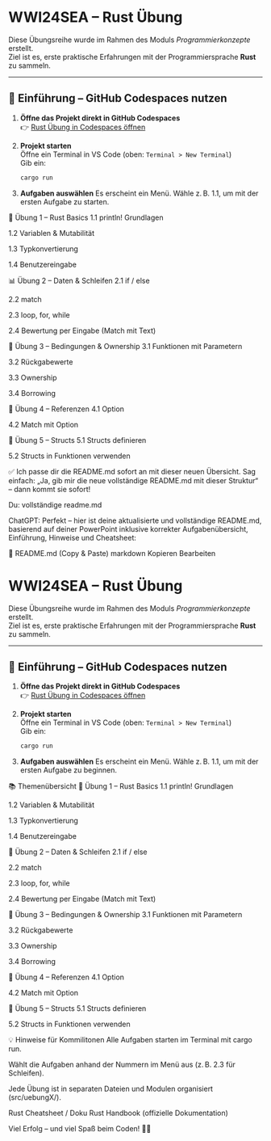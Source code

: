 # WWI24SEA – Rust Übung

Diese Übungsreihe wurde im Rahmen des Moduls *Programmierkonzepte* erstellt.  
Ziel ist es, erste praktische Erfahrungen mit der Programmiersprache **Rust** zu sammeln.

---

## 🚀 Einführung – GitHub Codespaces nutzen

1. **Öffne das Projekt direkt in GitHub Codespaces**  
   👉 [Rust Übung in Codespaces öffnen](https://github.com/codespaces/new?repo=Erel1406/rust-uebung)

2. **Projekt starten**  
   Öffne ein Terminal in VS Code (oben: `Terminal > New Terminal`)  
   Gib ein:

   ```bash
   cargo run

3. **Aufgaben auswählen**
Es erscheint ein Menü. Wähle z. B. 1.1, um mit der ersten Aufgabe zu starten.


🦀 Übung 1 – Rust Basics
1.1 println! Grundlagen

1.2 Variablen & Mutabilität

1.3 Typkonvertierung

1.4 Benutzereingabe

📊 Übung 2 – Daten & Schleifen
2.1 if / else

2.2 match

2.3 loop, for, while

2.4 Bewertung per Eingabe (Match mit Text)

🔄 Übung 3 – Bedingungen & Ownership
3.1 Funktionen mit Parametern

3.2 Rückgabewerte

3.3 Ownership

3.4 Borrowing

🧠 Übung 4 – Referenzen
4.1 Option<T>

4.2 Match mit Option

🧱 Übung 5 – Structs
5.1 Structs definieren

5.2 Structs in Funktionen verwenden

✅ Ich passe dir die README.md sofort an mit dieser neuen Übersicht. Sag einfach:
„Ja, gib mir die neue vollständige README.md mit dieser Struktur“ – dann kommt sie sofort!






Du:
vollständige readme.md


ChatGPT:
Perfekt – hier ist deine aktualisierte und vollständige README.md, basierend auf deiner PowerPoint inklusive korrekter Aufgabenübersicht, Einführung, Hinweise und Cheatsheet:

📄 README.md (Copy & Paste)
markdown
Kopieren
Bearbeiten
# WWI24SEA – Rust Übung

Diese Übungsreihe wurde im Rahmen des Moduls *Programmierkonzepte* erstellt.  
Ziel ist es, erste praktische Erfahrungen mit der Programmiersprache **Rust** zu sammeln.

---

## 🚀 Einführung – GitHub Codespaces nutzen

1. **Öffne das Projekt direkt in GitHub Codespaces**  
   👉 [Rust Übung in Codespaces öffnen](https://github.com/codespaces/new?repo=Erel1406/rust-uebung)

2. **Projekt starten**  
   Öffne ein Terminal in VS Code (oben: `Terminal > New Terminal`)  
   Gib ein:

   ```bash
   cargo run
3. **Aufgaben auswählen**
Es erscheint ein Menü. Wähle z. B. 1.1, um mit der ersten Aufgabe zu beginnen. 

📚 Themenübersicht
🦀 Übung 1 – Rust Basics
1.1 println! Grundlagen

1.2 Variablen & Mutabilität

1.3 Typkonvertierung

1.4 Benutzereingabe

🦀 Übung 2 – Daten & Schleifen
2.1 if / else

2.2 match

2.3 loop, for, while

2.4 Bewertung per Eingabe (Match mit Text)

🦀  Übung 3 – Bedingungen & Ownership
3.1 Funktionen mit Parametern

3.2 Rückgabewerte

3.3 Ownership

3.4 Borrowing

🦀  Übung 4 – Referenzen
4.1 Option<T>

4.2 Match mit Option

🦀  Übung 5 – Structs
5.1 Structs definieren

5.2 Structs in Funktionen verwenden

💡 Hinweise für Kommilitonen
Alle Aufgaben starten im Terminal mit cargo run.

Wählt die Aufgaben anhand der Nummern im Menü aus (z. B. 2.3 für Schleifen).

Jede Übung ist in separaten Dateien und Modulen organisiert (src/uebungX/).


 Rust Cheatsheet / Doku
Rust Handbook (offizielle Dokumentation)

Viel Erfolg – und viel Spaß beim Coden! 🦀🦀 


